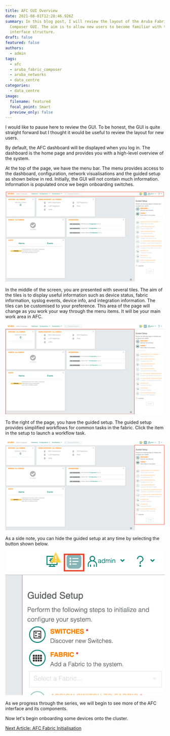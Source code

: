 ```yaml
---
title: AFC GUI Overview
date: 2021-08-01T12:28:46.926Z
summary: In this blog post, I will review the layout of the Aruba Fabric
  Composer GUI. The aim is to allow new users to become familiar with the
  interface structure.
draft: false
featured: false
authors:
  - admin
tags:
  - afc
  - aruba_fabric_composer
  - aruba_networks
  - data_centre
categories:
  - data_centre
image:
  filename: featured
  focal_point: Smart
  preview_only: false
---
```

<!-- Google Tag Manager -->
<script>(function(w,d,s,l,i){w[l]=w[l]||[];w[l].push({'gtm.start':
new Date().getTime(),event:'gtm.js'});var f=d.getElementsByTagName(s)[0],
j=d.createElement(s),dl=l!='dataLayer'?'&l='+l:'';j.async=true;j.src=
'https://www.googletagmanager.com/gtm.js?id='+i+dl;f.parentNode.insertBefore(j,f);
})(window,document,'script','dataLayer','GTM-NWHJDNP');</script>
<!-- End Google Tag Manager -->

I would like to pause here to review the GUI. To be honest, the GUI is quite straight forward but I thought it would be useful to review the layout for new users.

By default, the AFC dashboard will be displayed when you log in. The dashboard is the home page and provides you with a high-level overview of the system.

At the top of the page, we have the menu bar. The menu provides access to the dashboard, configuration, network visualisations and the guided setup as shown below in red. Initially, the GUI will not contain much information. Information is populated once we begin onboarding switches.

![](screenshot-at-jul-06-22-39-55.png "AFC Menu Bar")

In the middle of the screen, you are presented with several tiles. The aim of the tiles is to display useful information such as device status, fabric information, syslog events, device info, and integration information. The tiles can be customised to your preference. This area of the page will change as you work your way through the menu items. It will be your main work area in AFC.

![](screenshot-at-jul-06-22-41-00.png "AFC Main Workspace")

To the right of the page, you have the guided setup. The guided setup provides simplified workflows for common tasks in the fabric. Click the item in the setup to launch a workflow task.

![](screenshot-at-jul-06-22-42-32.png "AFC Guided Setup")

As a side note, you can hide the guided setup at any time by selecting the button shown below.

![](screenshot-at-jul-06-22-56-21.png "AFC Guided Setup Button")

As we progress through the series, we will begin to see more of the AFC interface and its components.

Now let's begin onboarding some devices onto the cluster.

[Next Article: AFC Fabric Initialisation](/post/afc-fabric-initialisation/)